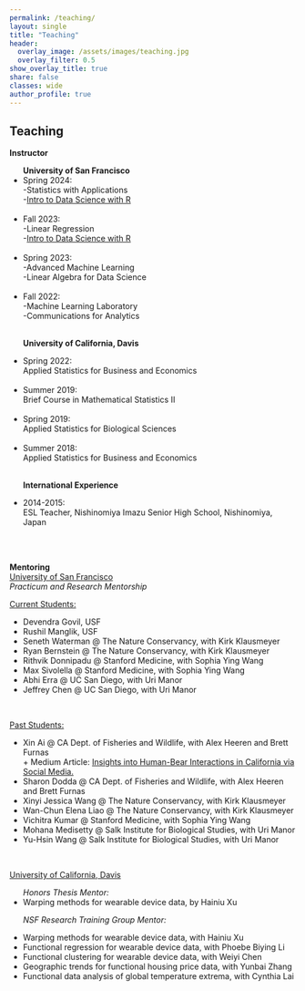 ```yaml
---
permalink: /teaching/
layout: single
title: "Teaching"
header:
  overlay_image: /assets/images/teaching.jpg
  overlay_filter: 0.5
show_overlay_title: true
share: false
classes: wide
author_profile: true  
---
```



Teaching
---------------
__Instructor__

<ul>
<b>University of San Francisco </b>

<li> Spring 2024: <br/>
-Statistics with Applications<br/>
-<a href="https://github.com/codycarroll/Intro-DS-S24">Intro to Data Science with R</a></li> <br/>

<li> Fall 2023: <br/>
-Linear Regression<br/>
-<a href="https://github.com/codycarroll/Intro-DS-F23">Intro to Data Science with R</a>
</li> <br/>


<li> Spring 2023: <br/>
-Advanced Machine Learning<br/>
-Linear Algebra for Data Science
</li> <br/>

<li> Fall 2022:<br/>
-Machine Learning Laboratory<br/>
-Communications for Analytics
</li> <br/>

<b>University of California, Davis</b>

<li> Spring 2022: <br/>
Applied Statistics for Business and Economics
</li> <br/>

<li> Summer 2019: <br/>
Brief Course in Mathematical Statistics II
</li> <br/>

<li> Spring 2019: <br/>
Applied Statistics for Biological Sciences
</li> <br/>

<li> Summer 2018: <br/>
Applied Statistics for Business and Economics
</li> <br/>

<b>International Experience</b>

<li> 2014-2015: <br/>
ESL Teacher, Nishinomiya Imazu Senior High School, Nishinomiya, Japan
</li> <br/>

</ul> <br/>




__Mentoring__<br/>
<u>University of San Francisco</u> <br/>
<em>Practicum and Research Mentorship</em><br/>


<u>Current Students:</u>
<ul>
<li>  Devendra Govil, USF </li>
<li>  Rushil Manglik, USF </li>
<li>  Seneth Waterman @ The Nature Conservancy, with Kirk Klausmeyer </li>
<li>  Ryan Bernstein @ The Nature Conservancy, with Kirk Klausmeyer </li>
<li>  Rithvik Donnipadu @ Stanford Medicine, with Sophia Ying Wang </li>
<li>  Max Sivolella @ Stanford Medicine, with Sophia Ying Wang </li>
<li> 
 Abhi Erra @ UC San Diego, with Uri Manor </li>
 <li> 
Jeffrey Chen @ UC San Diego, with Uri Manor </li>
</ul> <br/>

<u>Past Students:</u>
<ul>
<li>  Xin Ai @ CA Dept. of Fisheries and Wildlife,
with Alex Heeren and Brett Furnas </li>
+  Medium Article: 
<a href="https://medium.com/@xinnnnn.ai/bears-in-bytes-1a09cf1fe914" target="_blank">Insights into Human-Bear Interactions in California via Social Media.</a>
<li>  Sharon Dodda @ CA Dept. of Fisheries and Wildlife,
with Alex Heeren and Brett Furnas </li>
<li>  Xinyi Jessica Wang @ The Nature Conservancy, with Kirk Klausmeyer </li>
<li>  Wan-Chun Elena Liao @ The Nature Conservancy, with Kirk Klausmeyer </li>
<li> Vichitra Kumar @ Stanford Medicine, with Sophia Ying Wang </li>
<li> 
 Mohana Medisetty @ Salk Institute for Biological Studies, with Uri Manor </li>
 <li> 
 Yu-Hsin Wang @ Salk Institute for Biological Studies, with Uri Manor </li>
</ul> <br/>





<u>University of California, Davis</u> <br/>
<ul>
  <em>Honors Thesis Mentor:</em>
<li> Warping methods for wearable device data, by Hainiu Xu</li>

<em>NSF Research Training Group Mentor:</em>
<li>  Warping methods for wearable device data, with Hainiu Xu</li>
<li>  Functional regression for wearable device data, with Phoebe Biying Li</li>
<li>  Functional clustering for wearable device data, with Weiyi Chen</li>
<li>  Geographic trends for functional housing price data, with Yunbai Zhang</li>
<li> Functional data analysis of global temperature extrema, with Cynthia Lai</li>
</ul> <br/>

